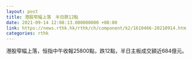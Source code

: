 ```yaml
---
layout: post
title: 港股窄幅上落　半日跌12點
date: 2021-09-14 12:08:13.000000000 +08:00
link: https://news.rthk.hk/rthk/ch/component/k2/1610466-20210914.htm
categories: rthk
---
```


港股窄幅上落，恒指中午收報25800點，跌12點，半日主板成交額近684億元。
